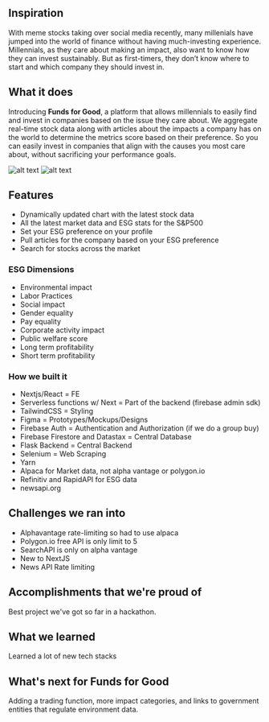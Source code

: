 ## Inspiration
With meme stocks taking over social media recently, many millenials have jumped into the world of finance without having much-investing experience. Millennials, as they care about making an impact, also want to know how they can invest sustainably. But as first-timers, they don’t know where to start and which company they should invest in.

## What it does
Introducing **Funds for Good**, a platform that allows millennials to easily find and invest in companies based on the issue they care about. We aggregate real-time stock data along with articles about the impacts a company has on the world to determine the metrics score based on their preference. So you can easily invest in companies that align with the causes you most care about, without sacrificing your
performance goals.

![alt text](https://i.imgur.com/CPwk67X.jpg)
![alt text](https://i.imgur.com/6dkeO2P.png)

## Features
- Dynamically updated chart with the latest stock data
- All the latest market data and ESG stats for the S&P500
- Set your ESG preference on your profile
- Pull articles for the company based on your ESG preference
- Search for stocks across the market

### ESG Dimensions
- Environmental impact
- Labor Practices
- Social impact
- Gender equality
- Pay equality
- Corporate activity impact
- Public welfare score
- Long term profitability
- Short term profitability

### How we built it
- Nextjs/React = FE
- Serverless functions w/ Next = Part of the backend (firebase admin sdk)
- TailwindCSS = Styling
- Figma = Prototypes/Mockups/Designs
- Firebase Auth = Authentication and Authorization (if we do a group buy)
- Firebase Firestore and Datastax = Central Database
- Flask Backend = Central Backend
- Selenium = Web Scraping
- Yarn
- Alpaca for Market data, not alpha vantage or polygon.io
- Refinitiv and RapidAPI for ESG data
- newsapi.org

## Challenges we ran into
- Alphavantage rate-limiting so had to use alpaca
- Polygon.io free API is only limit to 5
- SearchAPI is only on alpha vantage
- New to NextJS
- News API Rate limiting

## Accomplishments that we're proud of
Best project we've got so far in a hackathon.

## What we learned
Learned a lot of new tech stacks

## What's next for Funds for Good
Adding a trading function, more impact categories, and links to government entities that regulate environment data.
